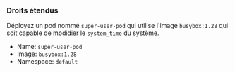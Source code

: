 
### Droits étendus

Déployez un pod nommé `super-user-pod` qui utilise l'image `busybox:1.28` qui soit capable de modidier le `system_time` du système.
  
- Name:  `super-user-pod` 
- Image: `busybox:1.28`
- Namespace: `default` 

